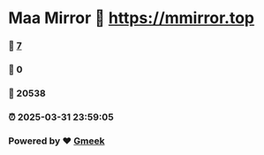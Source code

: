 # Maa Mirror :link: https://mmirror.top 
### :page_facing_up: [7](https://mmirror.top/tag.html) 
### :speech_balloon: 0 
### :hibiscus: 20538 
### :alarm_clock: 2025-03-31 23:59:05 
### Powered by :heart: [Gmeek](https://github.com/Meekdai/Gmeek)
